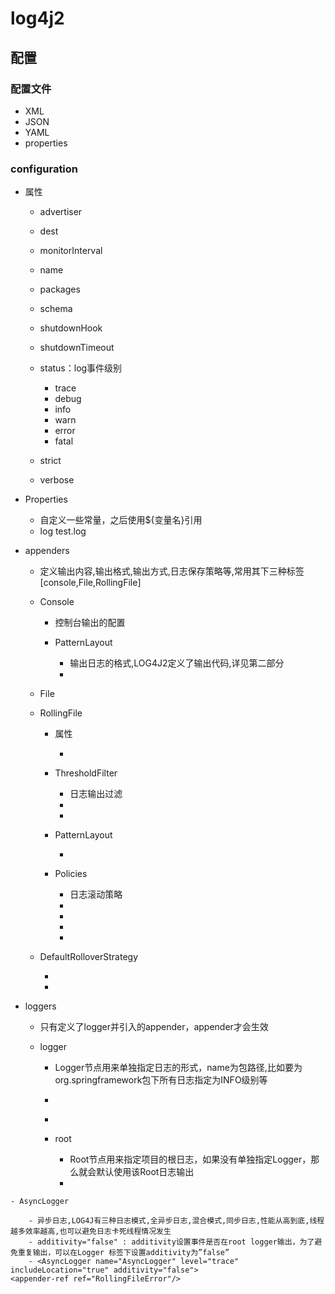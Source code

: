# log4j2

## 配置

### 配置文件

- XML
- JSON
- YAML
- properties 

### configuration 

- 属性

	- advertiser
	- dest
	- monitorInterval
	- name
	- packages
	- schema
	- shutdownHook
	- shutdownTimeout
	- status：log事件级别

		- trace
		- debug
		- info
		- warn
		- error
		- fatal

	- strict
	- verbose

- Properties

	- 自定义一些常量，之后使用${变量名}引用
	- <Properties>
        <Property name="logFilePath">log</Property>
        <Property name="logFileName">test.log</Property>
    </Properties>

- appenders

	- 定义输出内容,输出格式,输出方式,日志保存策略等,常用其下三种标签[console,File,RollingFile]
	- Console

		- 控制台输出的配置
		- PatternLayout

			- 输出日志的格式,LOG4J2定义了输出代码,详见第二部分
			- <PatternLayout pattern="[%d{HH:mm:ss:SSS}] [%p] - %l - %m%n"/>

	- File
	- RollingFile

		- 属性

			- <RollingFile name="RollingFileInfo" 
	fileName="${sys:user.home}/logs/info.log"
    filePattern="${sys:user.home}/logs/$${date:yyyy-MM}/info-%d{yyyy-MM-dd}-%i.log">

		- ThresholdFilter 

			- 日志输出过滤
			- <!--level="info" :日志级别,onMatch="ACCEPT" :级别在info之上则接受,onMismatch="DENY" :级别在info之下则拒绝-->
			- <ThresholdFilter level="info" onMatch="ACCEPT" onMismatch="DENY"/>

		- PatternLayout 

			- <PatternLayout pattern="[%d{HH:mm:ss:SSS}] [%p] - %l - %m%n"/>

		- Policies

			- 日志滚动策略
			- <!-- TimeBasedTriggeringPolicy :时间滚动策略,默认0点小时产生新的文件,interval="6" : 自定义文件滚动时间间隔,每隔6小时产生新文件, modulate="true" : 产生文件是否以0点偏移时间,即6点,12点,18点,0点-->
			- <TimeBasedTriggeringPolicy interval="6" modulate="true"/>
			-  <!-- SizeBasedTriggeringPolicy :文件大小滚动策略-->
			-  <SizeBasedTriggeringPolicy size="100 MB"/>

	- DefaultRolloverStrategy

		- <!-- DefaultRolloverStrategy属性如不设置，则默认为最多同一文件夹下7个文件，这里设置了20 -->
		- <DefaultRolloverStrategy max="20"/>

- loggers

	- 只有定义了logger并引入的appender，appender才会生效
	- logger 

		- Logger节点用来单独指定日志的形式，name为包路径,比如要为org.springframework包下所有日志指定为INFO级别等
		- <logger name="org.springframework" level="INFO"></logger>
		- <logger name="org.mybatis" level="INFO"></logger>
		- root 

			- Root节点用来指定项目的根日志，如果没有单独指定Logger，那么就会默认使用该Root日志输出
			- <root level="all">
    <appender-ref ref="Console"/>
    <appender-ref ref="RollingFileInfo"/>
    <appender-ref ref="RollingFileWarn"/>
    <appender-ref ref="RollingFileError"/>
</root>

	- AsyncLogger 

		- 异步日志,LOG4J有三种日志模式,全异步日志,混合模式,同步日志,性能从高到底,线程越多效率越高,也可以避免日志卡死线程情况发生
		- additivity="false" : additivity设置事件是否在root logger输出，为了避免重复输出，可以在Logger 标签下设置additivity为”false”
		- <AsyncLogger name="AsyncLogger" level="trace" includeLocation="true" additivity="false">
    <appender-ref ref="RollingFileError"/>
</AsyncLogger>

